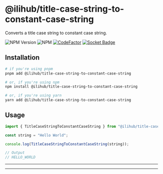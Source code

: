 # @ilihub/title-case-string-to-constant-case-string

Converts a title case string to constant case string.

![NPM Version](https://img.shields.io/npm/v/%40ilihub%2Ftitle-case-string-to-constant-case-string?color=33cd56&logo=npm)
![NPM](https://img.shields.io/npm/l/%40ilihub%2Ftitle-case-string-to-constant-case-string)
[![CodeFactor](https://www.codefactor.io/repository/github/ilihub/npm/badge)](https://www.codefactor.io/repository/github/ilihub/npm)
[![Socket Badge](https://socket.dev/api/badge/npm/package/@ilihub/title-case-string-to-constant-case-string)](https://socket.dev/npm/package/@ilihub/title-case-string-to-constant-case-string)

## Installation

```bash
# if you're using pnpm
pnpm add @ilihub/title-case-string-to-constant-case-string

# or, if you're using npm
npm install @ilihub/title-case-string-to-constant-case-string

# or, if you're using yarn
yarn add @ilihub/title-case-string-to-constant-case-string
```

## Usage

```javascript
import { TitleCaseStringToConstantCaseString } from "@ilihub/title-case-string-to-constant-case-string";

const string = "Hello World";

console.log(TitleCaseStringToConstantCaseString(string));

// Output
// HELLO_WORLD
```

---

<!-- sponsors_and_backers_section_start -->

<!-- sponsors_and_backers_section_end -->

---
